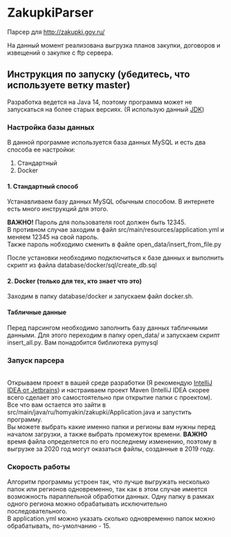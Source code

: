 # ZakupkiParser
Парсер для http://zakupki.gov.ru/

На данный момент реализована выгрузка планов закупки, договоров и извещений о закупке с ftp сервера.

## Инструкция по запуску (убедитесь, что используете ветку master)
Разработка ведется на Java 14, поэтому программа может не запускаться на более старых версиях.
(Я использую данный [JDK](https://libericajdk.ru/pages/java-14.0.1/))
### Настройка базы данных

В данной программе используется база данных MySQL и есть два способа ее настройки:
<ol>
<li>Стандартный</li>
<li>Docker</li>
</ol>

#### 1. Стандартный способ
Устанавливаем базу данных MySQL обычным способом. В интернете есть много инструкций для этого. <br>

**ВАЖНО!** Пароль для пользователя root должен быть 12345. <br>
В противном случае заходим в файл src/main/resources/application.yml и меняем 12345 на свой пароль.<br>
Также пароль нобходимо сменить в файле open_data/insert_from_file.py

После установки необходимо подключиться к базе данных и выполнить скрипт из файла database/docker/sql/create_db.sql

#### 2. Docker (только для тех, кто знает что это)
Заходим в папку database/docker и запускаем файл docker.sh.

#### Табличные данные
Перед парсингом необходимо заполнить базу данных табличными данными. Для этого переходим в папку open_data/ 
и запускаем скрипт insert_all.py. Вам понадобится библиотека pymysql

### Запуск парсера
<br>
Открываем проект в вашей среде разработки (Я рекомендую <a href="https://www.jetbrains.com/?from=ZakupkiParser">IntelliJ IDEA от Jetbrains</a>) и настраиваем проект Maven
(IntelliJ IDEA скорее всего сделает это самостоятельно при открытие папки с проектом).<br>
Все что вам остается это зайти в src/main/java/ru/homyakin/zakupki/Application.java и запустить программу.
<br>
Вы можете выбрать какие именно папки и регионы вам нужны перед началом загрузки, а также выбрать промежуток времени. 
<b>ВАЖНО</b> время файла определяется по его последнему изменению, поэтому в выгрузке за 2020 год могут оказаться файлы, созданные в 2019 году.

### Скорость работы
Алгоритм программы устроен так, что лучше выгружать несколько папок или регионов одновременно, так как в этом случае имеется возможность
параллельной обработки данных. Одну папку в рамках одного региона можно обрабатывать исключительно последовательного.
<br>
В application.yml можно указать сколько одновременно папок можно обрабатывать, по-умолчанию - 15.
